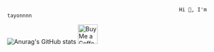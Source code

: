                                                             Hi 👋, I'm tayonnnn
 ![Anurag's GitHub stats](https://github-readme-stats.vercel.app/api?username=tayonnnn&theme=nord&show_icons=true) <a href='https://ko-fi.com/tayonnnn' target='_blank'><img height='35' style='border:0px;height:46px;' src='https://az743702.vo.msecnd.net/cdn/kofi3.png?v=0' border='0' alt='Buy Me a Coffee at ko-fi.com' />

  

